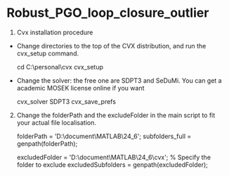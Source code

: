 # Robust_PGO_loop_closure_outlier

1) Cvx installation procedure 

- Change directories to the top of the CVX distribution, and run the cvx_setup command. 

	cd C:\personal\cvx
	cvx_setup

- Change the solver: the free one are SDPT3 and SeDuMi. You can get a academic MOSEK license online if you want 

	cvx_solver SDPT3
	cvx_save_prefs

2) Change the folderPath and the excludeFolder in the main script to fit your actual file localisation.

	folderPath = 'D:\document\MATLAB\24_6'; 
	subfolders_full = genpath(folderPath); 

	excludedFolder = 'D:\document\MATLAB\24_6\cvx';  % Specify the folder to exclude
	excludedSubfolders = genpath(excludedFolder);  
